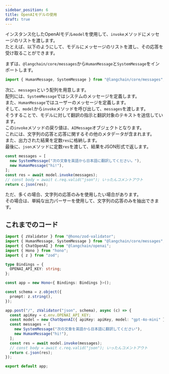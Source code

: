 ```yaml
---
sidebar_position: 6
title: OpenAIモデルの使用
draft: true
---
```


インスタンス化したOpenAIモデル`model`を使用して、`invoke`メソッドにメッセージのリストを渡します。  
たとえば、以下のようにして、モデルにメッセージのリストを渡し、その応答を受け取ることができます。

まずは、`@langchain/core/messages`から`HumanMessage`と`SystemMessage`をインポートします。

```ts
import { HumanMessage, SystemMessage } from "@langchain/core/messages";
```

次に、`messages`という配列を用意します。  
配列には、`SystemMessage`ではシステムのメッセージを定義します。  
また、`HumanMessage`ではユーザーのメッセージを定義します。  
そして、`model`から`invoke`メソッドを呼び出して、`messages`を渡します。  
そうすることで、モデルに対して翻訳の指示と翻訳対象のテキストを送信しています。   
この`invoke`メソッドの戻り値は、`AIMessage`オブジェクトとなります。  
これには、文字列の応答と応答に関するその他のメタデータが含まれます。  
また、出力された結果を定数`res`に格納します。  
最後に、`json`メソッドに定数`res`を渡して、結果をJSON形式で返します。

```ts
const messages = [
  new SystemMessage("次の文章を英語から日本語に翻訳してください。"),
  new HumanMessage("hi!"),
];
const res = await model.invoke(messages);
// const body = await c.req.valid("json"); いったんコメントアウト
return c.json(res);
```

ただ、多くの場合、文字列の応答のみを使用したい場合があります。  
その場合は、単純な出力パーサーを使用して、文字列の応答のみを抽出できます。

## これまでのコード

```ts title="index.ts"
import { zValidator } from "@hono/zod-validator";
import { HumanMessage, SystemMessage } from "@langchain/core/messages";
import { ChatOpenAI } from "@langchain/openai";
import { Hono } from "hono";
import { z } from "zod";

type Bindings = {
  OPENAI_API_KEY: string;
};

const app = new Hono<{ Bindings: Bindings }>();

const schema = z.object({
  prompt: z.string(),
});

app.post("/", zValidator("json", schema), async (c) => {
  const apiKey = c.env.OPENAI_API_KEY;
  const model = new ChatOpenAI({ apiKey: apiKey, model: "gpt-4o-mini" });
  const messages = [
    new SystemMessage("次の文章を英語から日本語に翻訳してください"),
    new HumanMessage("hi!"),
  ];
  const res = await model.invoke(messages);
  // const body = await c.req.valid("json"); いったんコメントアウト
  return c.json(res);
});

export default app;
```
